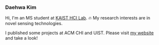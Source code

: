 ﻿### Daehwa Kim
Hi, I'm an MS student at [KAIST HCI Lab](https://hcil.kaist.ac.kr/). :fire:
My research interests are in novel sensing technologies.

I published some projects at ACM CHI and UIST. Please visit [my website](https://daehwa.github.io/) and take a look!

